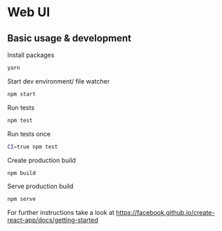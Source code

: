 # Web UI

## Basic usage & development

Install packages
```zsh 
yarn
```

Start dev environment/ file watcher
```zsh 
npm start
```

Run tests
```zsh 
npm test
```

Run tests once
```zsh 
CI=true npm test
```

Create production build
```zsh 
npm build
```

Serve production build
```zsh 
npm serve
```

For further instructions take a look at https://facebook.github.io/create-react-app/docs/getting-started